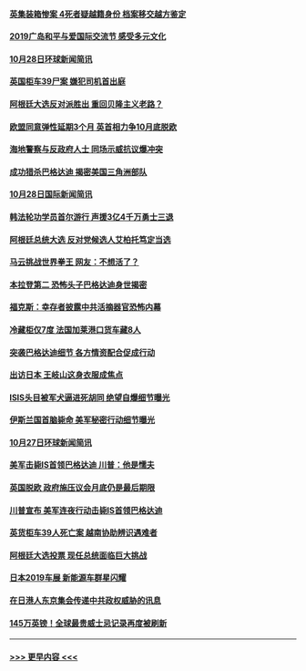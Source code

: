 #### [英集装箱惨案 4死者疑越籍身份 档案移交越方鉴定](../pages/prog202/a102695363.md?t=10282001) 
#### [2019广岛和平与爱国际交流节 感受多元文化](../pages/prog202/a102695367.md?t=10282001) 
#### [10月28日环球新闻简讯](../pages/prog202/a102695269.md?t=10282001) 
#### [英国柜车39尸案 嫌犯司机首出庭](../pages/prog202/a102695258.md?t=10282001) 
#### [阿根廷大选反对派胜出 重回贝隆主义老路？](../pages/prog202/a102695253.md?t=10282001) 
#### [欧盟同意弹性延期3个月 英首相力争10月底脱欧](../pages/prog202/a102695243.md?t=10282001) 
#### [海地警察与反政府人士 同场示威抗议爆冲突](../pages/prog202/a102695057.md?t=10282001) 
#### [成功猎杀巴格达迪 揭密美国三角洲部队](../pages/prog202/a102695059.md?t=10282001) 
#### [10月28日国际新闻简讯](../pages/prog202/a102695021.md?t=10282001) 
#### [韩法轮功学员首尔游行 声援3亿4千万勇士三退](../pages/prog202/a102695025.md?t=10282001) 
#### [阿根廷总统大选 反对党候选人艾柏托笃定当选](../pages/prog202/a102694966.md?t=10282001) 
#### [马云挑战世界拳王 网友：不想活了？](../pages/prog202/a102695020.md?t=10282001) 
#### [本拉登第二 恐怖头子巴格达迪身世揭密](../pages/prog202/a102695018.md?t=10282001) 
#### [福克斯：幸存者披露中共活摘器官恐怖内幕](../pages/prog202/a102694985.md?t=10282001) 
#### [冷藏柜仅7度 法国加莱港口货车藏8人](../pages/prog202/a102694916.md?t=10282001) 
#### [突袭巴格达迪细节 各方情资配合促成行动](../pages/prog202/a102694820.md?t=10282001) 
#### [出访日本 王岐山这身衣服成焦点](../pages/prog202/a102694822.md?t=10282001) 
#### [ISIS头目被军犬逼进死胡同 绝望自爆细节曝光](../pages/prog202/a102694819.md?t=10282001) 
#### [伊斯兰国首脑毙命 美军秘密行动细节曝光](../pages/prog202/a102694800.md?t=10282001) 
#### [10月27日环球新闻简讯](../pages/prog202/a102694756.md?t=10282001) 
#### [美军击毙IS首领巴格达迪 川普：他是懦夫](../pages/prog202/a102694749.md?t=10282001) 
#### [英国脱欧 政府施压议会月底仍是最后期限](../pages/prog202/a102694671.md?t=10282001) 
#### [川普宣布 美军连夜行动击毙IS首领巴格达迪](../pages/prog202/a102694677.md?t=10282001) 
#### [英货柜车39人死亡案 越南协助辨识遇难者](../pages/prog202/a102694663.md?t=10282001) 
#### [阿根廷大选投票 现任总统面临巨大挑战](../pages/prog202/a102694655.md?t=10282001) 
#### [日本2019车展 新能源车群星闪耀](../pages/prog202/a102694634.md?t=10282001) 
#### [在日港人东京集会传递中共政权威胁的讯息](../pages/prog202/a102694626.md?t=10282001) 
#### [145万英镑！全球最贵威士忌记录再度被刷新](../pages/prog202/a102694576.md?t=10282001) 

----
#### [ >>> 更早内容 <<< ](../indexes/prog202-earlier.md)
